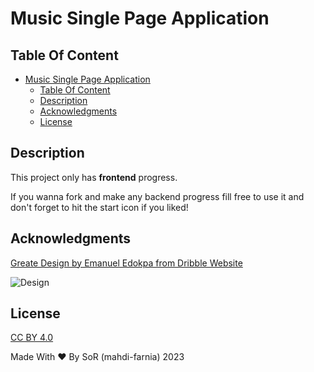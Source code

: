 # Music Single Page Application

## Table Of Content

- [Music Single Page Application](#music-single-page-application)
  - [Table Of Content](#table-of-content)
  - [Description](#description)
  - [Acknowledgments](#acknowledgments)
  - [License](#license)

## Description

This project only has **frontend** progress.

If you wanna fork and make any backend progress fill free to use it and don't forget to hit the start icon if you liked!

## Acknowledgments

[Greate Design by Emanuel Edokpa from Dribble Website](https://dribbble.com/shots/16151275-Podcast-Dashboard-design-dark)

![Design](Design.jpg)

## License

[CC BY 4.0](https://creativecommons.org/licenses/by/4.0/legalcode)

Made With :heart: By SoR (mahdi-farnia) 2023
